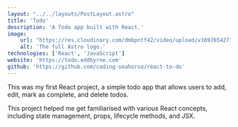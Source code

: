 ```yaml
---
layout: "../../layouts/PostLayout.astro"
title: 'Todo'
description: 'A Todo app built with React.'
image:
    url: "https://res.cloudinary.com/dmbpntf42/video/upload/v1697654271/gifs/todo_ojgty3.webm"
    alt: 'The full Astro logo.'
technologies: ['React', 'JavaScript']
website: 'https://todo.eddbyrne.com'
github: 'https://github.com/coding-seahorse/react-to-do'
---
```


This was my first React project, a simple todo app that allows users to add, edit, mark as complete, and delete todos.

This project helped me get familiarised with various React concepts, including state management, props, lifecycle methods, and JSX.